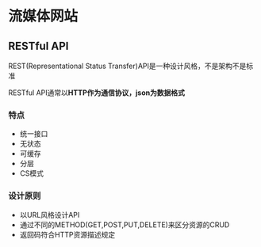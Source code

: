 # 流媒体网站



## RESTful API

REST(Representational Status Transfer)API是一种设计风格，不是架构不是标准

RESTful API通常以**HTTP作为通信协议，json为数据格式**

### 特点

+ 统一接口
+ 无状态
+ 可缓存
+ 分层
+ CS模式

### 设计原则

+ 以URL风格设计API
+ 通过不同的METHOD(GET,POST,PUT,DELETE)来区分资源的CRUD
+ 返回码符合HTTP资源描述规定

